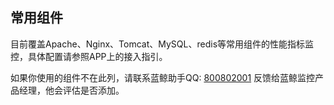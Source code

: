 ## 常用组件
目前覆盖Apache、Nginx、Tomcat、MySQL、redis等常用组件的性能指标监控，具体配置请参照APP上的接入指引。

如果你使用的组件不在此列，请联系蓝鲸助手QQ: [800802001](http://wpa.b.qq.com/cgi/wpa.php?ln=1&key=XzgwMDgwMjAwMV80NDMwOTZfODAwODAyMDAxXzJf) 反馈给蓝鲸监控产品经理，他会评估是否添加。

